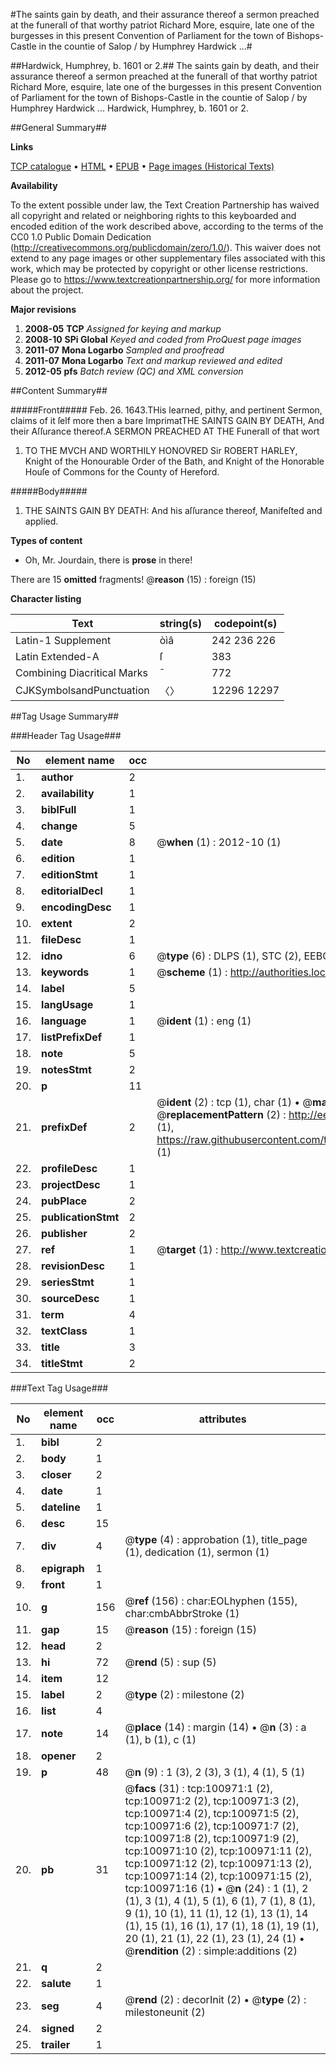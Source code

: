 #The saints gain by death, and their assurance thereof a sermon preached at the funerall of that worthy patriot Richard More, esquire, late one of the burgesses in this present Convention of Parliament for the town of Bishops-Castle in the countie of Salop / by Humphrey Hardwick ...#

##Hardwick, Humphrey, b. 1601 or 2.##
The saints gain by death, and their assurance thereof a sermon preached at the funerall of that worthy patriot Richard More, esquire, late one of the burgesses in this present Convention of Parliament for the town of Bishops-Castle in the countie of Salop / by Humphrey Hardwick ...
Hardwick, Humphrey, b. 1601 or 2.

##General Summary##

**Links**

[TCP catalogue](http://www.ota.ox.ac.uk/tcp/)  • 
[HTML](http://tei.it.ox.ac.uk/tcp/Texts-HTML/free/A45/A45539.html)  • 
[EPUB](http://tei.it.ox.ac.uk/tcp/Texts-EPUB/free/A45/A45539.epub) • 
[Page images (Historical Texts)](https://historicaltexts.jisc.ac.uk/eebo-13649681e)

**Availability**

To the extent possible under law, the Text Creation Partnership has waived all copyright and related or neighboring rights to this keyboarded and encoded edition of the work described above, according to the terms of the CC0 1.0 Public Domain Dedication (http://creativecommons.org/publicdomain/zero/1.0/). This waiver does not extend to any page images or other supplementary files associated with this work, which may be protected by copyright or other license restrictions. Please go to https://www.textcreationpartnership.org/ for more information about the project.

**Major revisions**

1. __2008-05__ __TCP__ *Assigned for keying and markup*
1. __2008-10__ __SPi Global__ *Keyed and coded from ProQuest page images*
1. __2011-07__ __Mona Logarbo__ *Sampled and proofread*
1. __2011-07__ __Mona Logarbo__ *Text and markup reviewed and edited*
1. __2012-05__ __pfs__ *Batch review (QC) and XML conversion*

##Content Summary##

#####Front#####
Feb. 26. 1643.THis learned, pithy, and pertinent Sermon, claims of it ſelf more then a bare ImprimatTHE SAINTS GAIN BY DEATH, And their Aſſurance thereof.A SERMON PREACHED AT THE Funerall of that wort
1. TO THE MVCH AND WORTHILY HONOVRED Sir ROBERT HARLEY, Knight of the Honourable Order of the Bath, and Knight of the Honorable Houſe of Commons for the County of Hereford.

#####Body#####

1. THE SAINTS GAIN BY DEATH: And his aſſurance thereof, Manifeſted and applied.

**Types of content**

  * Oh, Mr. Jourdain, there is **prose** in there!

There are 15 **omitted** fragments! 
 @__reason__ (15) : foreign (15)

**Character listing**


|Text|string(s)|codepoint(s)|
|---|---|---|
|Latin-1 Supplement|òìâ|242 236 226|
|Latin Extended-A|ſ|383|
|Combining             Diacritical Marks|̄|772|
|CJKSymbolsandPunctuation|〈〉|12296 12297|

##Tag Usage Summary##

###Header Tag Usage###

|No|element name|occ|attributes|
|---|---|---|---|
|1.|__author__|2||
|2.|__availability__|1||
|3.|__biblFull__|1||
|4.|__change__|5||
|5.|__date__|8| @__when__ (1) : 2012-10 (1)|
|6.|__edition__|1||
|7.|__editionStmt__|1||
|8.|__editorialDecl__|1||
|9.|__encodingDesc__|1||
|10.|__extent__|2||
|11.|__fileDesc__|1||
|12.|__idno__|6| @__type__ (6) : DLPS (1), STC (2), EEBO-CITATION (1), OCLC (1), VID (1)|
|13.|__keywords__|1| @__scheme__ (1) : http://authorities.loc.gov/ (1)|
|14.|__label__|5||
|15.|__langUsage__|1||
|16.|__language__|1| @__ident__ (1) : eng (1)|
|17.|__listPrefixDef__|1||
|18.|__note__|5||
|19.|__notesStmt__|2||
|20.|__p__|11||
|21.|__prefixDef__|2| @__ident__ (2) : tcp (1), char (1)  •  @__matchPattern__ (2) : ([0-9\-]+):([0-9IVX]+) (1), (.+) (1)  •  @__replacementPattern__ (2) : http://eebo.chadwyck.com/downloadtiff?vid=$1&page=$2 (1), https://raw.githubusercontent.com/textcreationpartnership/Texts/master/tcpchars.xml#$1 (1)|
|22.|__profileDesc__|1||
|23.|__projectDesc__|1||
|24.|__pubPlace__|2||
|25.|__publicationStmt__|2||
|26.|__publisher__|2||
|27.|__ref__|1| @__target__ (1) : http://www.textcreationpartnership.org/docs/. (1)|
|28.|__revisionDesc__|1||
|29.|__seriesStmt__|1||
|30.|__sourceDesc__|1||
|31.|__term__|4||
|32.|__textClass__|1||
|33.|__title__|3||
|34.|__titleStmt__|2||


###Text Tag Usage###

|No|element name|occ|attributes|
|---|---|---|---|
|1.|__bibl__|2||
|2.|__body__|1||
|3.|__closer__|2||
|4.|__date__|1||
|5.|__dateline__|1||
|6.|__desc__|15||
|7.|__div__|4| @__type__ (4) : approbation (1), title_page (1), dedication (1), sermon (1)|
|8.|__epigraph__|1||
|9.|__front__|1||
|10.|__g__|156| @__ref__ (156) : char:EOLhyphen (155), char:cmbAbbrStroke (1)|
|11.|__gap__|15| @__reason__ (15) : foreign (15)|
|12.|__head__|2||
|13.|__hi__|72| @__rend__ (5) : sup (5)|
|14.|__item__|12||
|15.|__label__|2| @__type__ (2) : milestone (2)|
|16.|__list__|4||
|17.|__note__|14| @__place__ (14) : margin (14)  •  @__n__ (3) : a (1), b (1), c (1)|
|18.|__opener__|2||
|19.|__p__|48| @__n__ (9) : 1 (3), 2 (3), 3 (1), 4 (1), 5 (1)|
|20.|__pb__|31| @__facs__ (31) : tcp:100971:1 (2), tcp:100971:2 (2), tcp:100971:3 (2), tcp:100971:4 (2), tcp:100971:5 (2), tcp:100971:6 (2), tcp:100971:7 (2), tcp:100971:8 (2), tcp:100971:9 (2), tcp:100971:10 (2), tcp:100971:11 (2), tcp:100971:12 (2), tcp:100971:13 (2), tcp:100971:14 (2), tcp:100971:15 (2), tcp:100971:16 (1)  •  @__n__ (24) : 1 (1), 2 (1), 3 (1), 4 (1), 5 (1), 6 (1), 7 (1), 8 (1), 9 (1), 10 (1), 11 (1), 12 (1), 13 (1), 14 (1), 15 (1), 16 (1), 17 (1), 18 (1), 19 (1), 20 (1), 21 (1), 22 (1), 23 (1), 24 (1)  •  @__rendition__ (2) : simple:additions (2)|
|21.|__q__|2||
|22.|__salute__|1||
|23.|__seg__|4| @__rend__ (2) : decorInit (2)  •  @__type__ (2) : milestoneunit (2)|
|24.|__signed__|2||
|25.|__trailer__|1||
